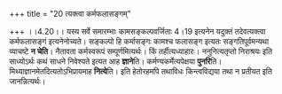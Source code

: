 +++
title = "20 त्यक्त्वा कर्मफलासङ्गम्"

+++
।।4.20।। यस्य सर्वे समारम्भाः कामसङ्कल्पवर्जिताः 4।19 इत्यनेन यदुक्तं
तदेवत्यक्त्वा कर्मफलासङ्गं इत्यनेनोच्यते। सङ्कल्पो हि कर्मासङ्गः कामश्च
फलासङ्ग इत्यतः सङ्गतिपूर्वमन्यथा व्याचष्टे **न चेति**। नैतावता
कर्मस्वरूपं सम्पूर्णमित्यर्थः। किं तर्हीत्यध्याहारः। ननुनित्यतृप्तो
निराश्रयः इति साध्योऽर्थः कथं साधने निवेश्यते इत्यत आह **ज्ञाने**ति।
कर्मण्यकर्मेत्यपेक्षया **पुनरि**ति। मिथ्याज्ञानमेतदित्यतोऽभिप्रायमाह
**नित्ये**ति। इति हेतोरहमपि तथाविधः किन्त्वविद्यया तथा न प्रतीयत इति
जानन्नित्यर्थः।
